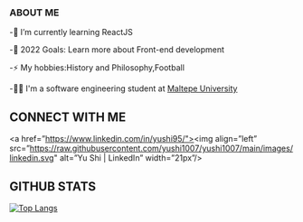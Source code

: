 ### ABOUT ME



-🌱 I’m currently learning ReactJS

-🥅 2022 Goals: Learn more about Front-end development

-⚡ My hobbies:History and Philosophy,Football

-👨‍💻 I'm a software engineering student at [Maltepe University](https://www.maltepe.edu.tr/)



## CONNECT WITH ME
<a href=”https://www.linkedin.com/in/yushi95/"><img align=”left” src=”https://raw.githubusercontent.com/yushi1007/yushi1007/main/images/linkedin.svg" alt=”Yu Shi | LinkedIn” width=”21px”/></a>












## GITHUB STATS
[![Top Langs](https://github-readme-stats.vercel.app/api/top-langs/?username=yushi1007&layout=compact)](https://github.com/fatihbahadir)
